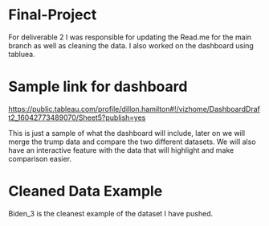 # Final-Project
For deliverable 2 I was responsible for updating the Read.me for the main branch as well as cleaning the data. I also worked on the dashboard using tabluea.

# Sample link for dashboard
https://public.tableau.com/profile/dillon.hamilton#!/vizhome/DashboardDraft2_16042773489070/Sheet5?publish=yes

This is just a sample of what the dashboard will include, later on we will merge the trump data and compare the two different datasets. We will also have an interactive feature with the data that will highlight and make comparison easier. 

# Cleaned Data Example
Biden_3 is the cleanest example of the dataset I have pushed. 
